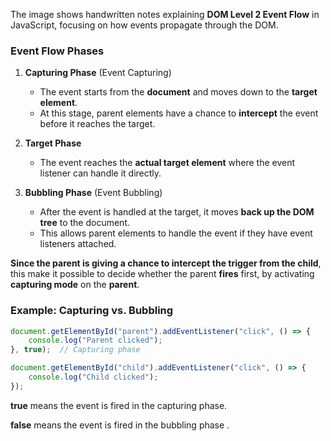The image shows handwritten notes explaining **DOM Level 2 Event Flow** in JavaScript, focusing on how events propagate through the DOM.

### **Event Flow Phases**

1. **Capturing Phase** (Event Capturing)
    
    - The event starts from the **document** and moves down to the **target element**.
    - At this stage, parent elements have a chance to **intercept** the event before it reaches the target.
2. **Target Phase**
    
    - The event reaches the **actual target element** where the event listener can handle it directly.
3. **Bubbling Phase** (Event Bubbling)
    
    - After the event is handled at the target, it moves **back up the DOM tree** to the document.
    - This allows parent elements to handle the event if they have event listeners attached.


**Since the parent is giving a chance to intercept the trigger from the child**, this make it possible to decide whether the parent **fires** first, by activating **capturing mode** on the **parent**.


### **Example: Capturing vs. Bubbling**

```javascript
document.getElementById("parent").addEventListener("click", () => {
    console.log("Parent clicked");
}, true);  // Capturing phase

document.getElementById("child").addEventListener("click", () => {
    console.log("Child clicked");
}); 
```

**true** means the event is fired in the capturing phase.

**false** means the event is fired in the bubbling phase .